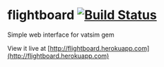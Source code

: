 flightboard [![Build Status](https://secure.travis-ci.org/tdawe/flightboard.png?branch=master)](http://travis-ci.org/tdawe/flightboard)
===========

Simple web interface for vatsim gem

View it live at [http://flightboard.herokuapp.com](http://flightboard.herokuapp.com)
